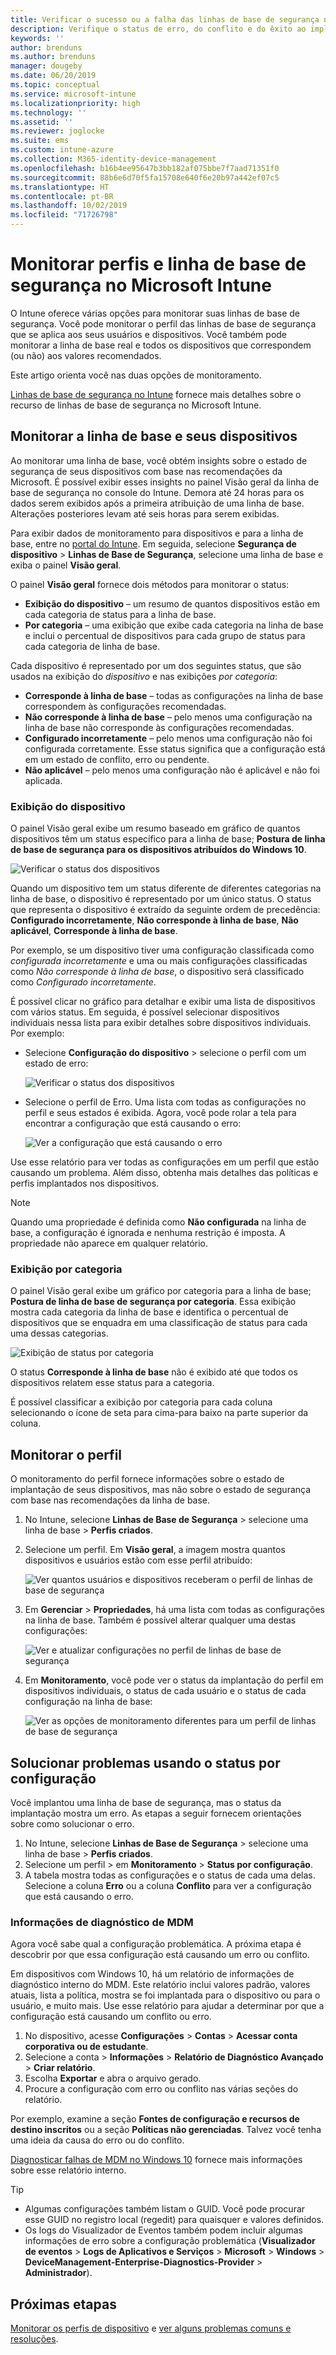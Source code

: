 ```yaml
---
title: Verificar o sucesso ou a falha das linhas de base de segurança no Microsoft Intune – Azure | Microsoft Docs
description: Verifique o status de erro, do conflito e do êxito ao implantar linhas de base de segurança para usuários e dispositivos no MDM do Microsoft Intune. Veja como solucionar problemas usando os logs de cliente e os recursos de relatório no Intune.
keywords: ''
author: brenduns
ms.author: brenduns
manager: dougeby
ms.date: 06/20/2019
ms.topic: conceptual
ms.service: microsoft-intune
ms.localizationpriority: high
ms.technology: ''
ms.assetid: ''
ms.reviewer: joglocke
ms.suite: ems
ms.custom: intune-azure
ms.collection: M365-identity-device-management
ms.openlocfilehash: b16b4ee95647b3bb182af075bbe7f7aad71351f0
ms.sourcegitcommit: 88b6e6d70f5fa15708e640f6e20b97a442ef07c5
ms.translationtype: HT
ms.contentlocale: pt-BR
ms.lasthandoff: 10/02/2019
ms.locfileid: "71726798"
---
```

# <a name="monitor-security-baseline-and-profiles-in-microsoft-intune"></a>Monitorar perfis e linha de base de segurança no Microsoft Intune  

O Intune oferece várias opções para monitorar suas linhas de base de segurança. Você pode monitorar o perfil das linhas de base de segurança que se aplica aos seus usuários e dispositivos. Você também pode monitorar a linha de base real e todos os dispositivos que correspondem (ou não) aos valores recomendados.

Este artigo orienta você nas duas opções de monitoramento.

[Linhas de base de segurança no Intune](../security-baselines.md) fornece mais detalhes sobre o recurso de linhas de base de segurança no Microsoft Intune.

## <a name="monitor-the-baseline-and-your-devices"></a>Monitorar a linha de base e seus dispositivos  

Ao monitorar uma linha de base, você obtém insights sobre o estado de segurança de seus dispositivos com base nas recomendações da Microsoft. É possível exibir esses insights no painel Visão geral da linha de base de segurança no console do Intune.  Demora até 24 horas para os dados serem exibidos após a primeira atribuição de uma linha de base. Alterações posteriores levam até seis horas para serem exibidas.  

Para exibir dados de monitoramento para dispositivos e para a linha de base, entre no [portal do Intune](https://go.microsoft.com/fwlink/?linkid=2090973). Em seguida, selecione **Segurança de dispositivo** > **Linhas de Base de Segurança**, selecione uma linha de base e exiba o painel **Visão geral**.

O painel **Visão geral** fornece dois métodos para monitorar o status:
- **Exibição do dispositivo** – um resumo de quantos dispositivos estão em cada categoria de status para a linha de base.  
- **Por categoria** – uma exibição que exibe cada categoria na linha de base e inclui o percentual de dispositivos para cada grupo de status para cada categoria de linha de base. 

Cada dispositivo é representado por um dos seguintes status, que são usados na exibição do *dispositivo* e nas exibições *por categoria*:  
- **Corresponde à linha de base** – todas as configurações na linha de base correspondem às configurações recomendadas.
- **Não corresponde à linha de base** – pelo menos uma configuração na linha de base não corresponde às configurações recomendadas.
- **Configurado incorretamente** – pelo menos uma configuração não foi configurada corretamente. Esse status significa que a configuração está em um estado de conflito, erro ou pendente.
- **Não aplicável** – pelo menos uma configuração não é aplicável e não foi aplicada.


### <a name="device-view"></a>Exibição do dispositivo
O painel Visão geral exibe um resumo baseado em gráfico de quantos dispositivos têm um status específico para a linha de base; **Postura de linha de base de segurança para os dispositivos atribuídos do Windows 10**.  

![Verificar o status dos dispositivos](./media/security-baselines-monitor/overview.png)

Quando um dispositivo tem um status diferente de diferentes categorias na linha de base, o dispositivo é representado por um único status. O status que representa o dispositivo é extraído da seguinte ordem de precedência: **Configurado incorretamente**, **Não corresponde à linha de base**, **Não aplicável**, **Corresponde à linha de base**.  

Por exemplo, se um dispositivo tiver uma configuração classificada como *configurada incorretamente* e uma ou mais configurações classificadas como *Não corresponde à linha de base*, o dispositivo será classificado como *Configurado incorretamente*.  

É possível clicar no gráfico para detalhar e exibir uma lista de dispositivos com vários status. Em seguida, é possível selecionar dispositivos individuais nessa lista para exibir detalhes sobre dispositivos individuais. Por exemplo:
- Selecione **Configuração do dispositivo** > selecione o perfil com um estado de erro:

  ![Verificar o status dos dispositivos](./media/security-baselines-monitor/device-configuration-profile-list.png)

- Selecione o perfil de Erro. Uma lista com todas as configurações no perfil e seus estados é exibida. Agora, você pode rolar a tela para encontrar a configuração que está causando o erro:

  ![Ver a configuração que está causando o erro](./media/security-baselines-monitor/profile-with-error-status.png)

Use esse relatório para ver todas as configurações em um perfil que estão causando um problema. Além disso, obtenha mais detalhes das políticas e perfis implantados nos dispositivos.

> [!NOTE]
> Quando uma propriedade é definida como **Não configurada** na linha de base, a configuração é ignorada e nenhuma restrição é imposta. A propriedade não aparece em qualquer relatório.

### <a name="per-category-view"></a>Exibição por categoria
O painel Visão geral exibe um gráfico por categoria para a linha de base; **Postura de linha de base de segurança por categoria**.  Essa exibição mostra cada categoria da linha de base e identifica o percentual de dispositivos que se enquadra em uma classificação de status para cada uma dessas categorias. 
 
![Exibição de status por categoria](./media/security-baselines-monitor/monitor-baseline-per-category.png)

O status **Corresponde à linha de base** não é exibido até que todos os dispositivos relatem esse status para a categoria.   

É possível classificar a exibição por categoria para cada coluna selecionando o ícone de seta para cima-para baixo na parte superior da coluna.  


## <a name="monitor-the-profile"></a>Monitorar o perfil

O monitoramento do perfil fornece informações sobre o estado de implantação de seus dispositivos, mas não sobre o estado de segurança com base nas recomendações da linha de base.

1. No Intune, selecione **Linhas de Base de Segurança** > selecione uma linha de base > **Perfis criados**.

2. Selecione um perfil. Em **Visão geral**, a imagem mostra quantos dispositivos e usuários estão com esse perfil atribuído:

    ![Ver quantos usuários e dispositivos receberam o perfil de linhas de base de segurança](./media/security-baselines-monitor/existing-profile-overview.png)

3. Em **Gerenciar** > **Propriedades**, há uma lista com todas as configurações na linha de base. Também é possível alterar qualquer uma destas configurações:

    ![Ver e atualizar configurações no perfil de linhas de base de segurança](./media/security-baselines-monitor/manage-settings.png)

4. Em **Monitoramento**, você pode ver o status da implantação do perfil em dispositivos individuais, o status de cada usuário e o status de cada configuração na linha de base:

    ![Ver as opções de monitoramento diferentes para um perfil de linhas de base de segurança](./media/security-baselines-monitor/monitor-status-options.png)

## <a name="troubleshoot-using-per-setting-status"></a>Solucionar problemas usando o status por configuração

Você implantou uma linha de base de segurança, mas o status da implantação mostra um erro. As etapas a seguir fornecem orientações sobre como solucionar o erro.

1. No Intune, selecione **Linhas de Base de Segurança** > selecione uma linha de base > **Perfis criados**.
2. Selecione um perfil > em **Monitoramento** > **Status por configuração**.
3. A tabela mostra todas as configurações e o status de cada uma delas. Selecione a coluna **Erro** ou a coluna **Conflito** para ver a configuração que está causando o erro.

### <a name="mdm-diagnostic-information"></a>Informações de diagnóstico de MDM

Agora você sabe qual a configuração problemática. A próxima etapa é descobrir por que essa configuração está causando um erro ou conflito. 

Em dispositivos com Windows 10, há um relatório de informações de diagnóstico interno do MDM. Este relatório inclui valores padrão, valores atuais, lista a política, mostra se foi implantada para o dispositivo ou para o usuário, e muito mais. Use esse relatório para ajudar a determinar por que a configuração está causando um conflito ou erro.

1. No dispositivo, acesse **Configurações** > **Contas** > **Acessar conta corporativa ou de estudante**.
2. Selecione a conta > **Informações** > **Relatório de Diagnóstico Avançado** > **Criar relatório**.
3. Escolha **Exportar** e abra o arquivo gerado.
4. Procure a configuração com erro ou conflito nas várias seções do relatório.

  Por exemplo, examine a seção **Fontes de configuração e recursos de destino inscritos** ou a seção **Políticas não gerenciadas**. Talvez você tenha uma ideia da causa do erro ou do conflito.

[Diagnosticar falhas de MDM no Windows 10](https://docs.microsoft.com/windows/client-management/mdm/diagnose-mdm-failures-in-windows-10) fornece mais informações sobre esse relatório interno.

> [!TIP]
> - Algumas configurações também listam o GUID. Você pode procurar esse GUID no registro local (regedit) para quaisquer e valores definidos.
> - Os logs do Visualizador de Eventos também podem incluir algumas informações de erro sobre a configuração problemática (**Visualizador de eventos** > **Logs de Aplicativos e Serviços** > **Microsoft** > **Windows** > **DeviceManagement-Enterprise-Diagnostics-Provider** > **Administrador**).

## <a name="next-steps"></a>Próximas etapas

[Monitorar os perfis de dispositivo](../configuration/device-profile-monitor.md) e [ver alguns problemas comuns e resoluções](../configuration/device-profile-troubleshoot.md).
